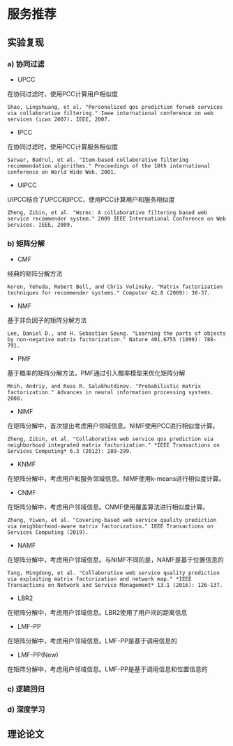 # 服务推荐



## 实验复现

### a) 协同过滤

* UPCC

在协同过滤时，使用PCC计算用户相似度

```
Shao, Lingshuang, et al. "Personalized qos prediction forweb services via collaborative filtering." Ieee international conference on web services (icws 2007). IEEE, 2007.
```



* IPCC

在协同过滤时，使用PCC计算服务相似度

```
Sarwar, Badrul, et al. "Item-based collaborative filtering recommendation algorithms." Proceedings of the 10th international conference on World Wide Web. 2001.
```



* UIPCC

UIPCC结合了UPCC和IPCC，使用PCC计算用户和服务相似度

```
Zheng, Zibin, et al. "Wsrec: A collaborative filtering based web service recommender system." 2009 IEEE International Conference on Web Services. IEEE, 2009.
```



### b) 矩阵分解

* CMF

经典的矩阵分解方法

```
Koren, Yehuda, Robert Bell, and Chris Volinsky. "Matrix factorization techniques for recommender systems." Computer 42.8 (2009): 30-37.
```



* NMF

基于非负因子的矩阵分解方法

```
Lee, Daniel D., and H. Sebastian Seung. "Learning the parts of objects by non-negative matrix factorization." Nature 401.6755 (1999): 788-791.
```



* PMF

基于概率的矩阵分解方法，PMF通过引入概率模型来优化矩阵分解

```
Mnih, Andriy, and Russ R. Salakhutdinov. "Probabilistic matrix factorization." Advances in neural information processing systems. 2008.
```



* NIMF

在矩阵分解中，首次提出考虑用户邻域信息。NIMF使用PCC进行相似度计算。

```
Zheng, Zibin, et al. "Collaborative web service qos prediction via neighborhood integrated matrix factorization." *IEEE Transactions on Services Computing* 6.3 (2012): 289-299.
```



* KNMF

在矩阵分解中，考虑用户和服务邻域信息。NIMF使用k-means进行相似度计算。



* CNMF

在矩阵分解中，考虑用户邻域信息。CNMF使用覆盖算法进行相似度计算。

```
Zhang, Yiwen, et al. "Covering-based web service quality prediction via neighborhood-aware matrix factorization." IEEE Transactions on Services Computing (2019).
```



* NAMF

在矩阵分解中，考虑用户邻域信息。与NIMF不同的是，NAMF是基于位置信息的

```
Tang, Mingdong, et al. "Collaborative web service quality prediction via exploiting matrix factorization and network map." *IEEE Transactions on Network and Service Management* 13.1 (2016): 126-137.
```



* LBR2

在矩阵分解中，考虑用户邻域信息。LBR2使用了用户间的距离信息



* LMF-PP

在矩阵分解中，考虑用户邻域信息。LMF-PP是基于调用信息的



* LMF-PP(New)

在矩阵分解中，考虑用户邻域信息。LMF-PP是基于调用信息和位置信息的



### c) 逻辑回归



### d) 深度学习



## 理论论文

